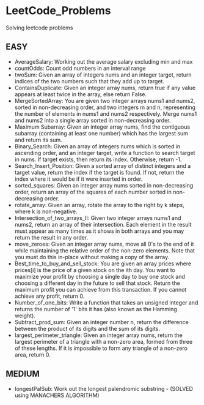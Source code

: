 # LeetCode_Problems
Solving leetcode problems
## EASY
* AverageSalary: Working out the average salary excluding min and max
* countOdds: Count odd numbers in an interval range
* twoSum: Given an array of integers nums and an integer target, return indices of the two numbers such that they add up to target.
* ContainsDuplicate: Given an integer array nums, return true if any value appears at least twice in the array, else return False.
* MergeSortedArray: You are given two integer arrays nums1 and nums2, sorted in non-decreasing order, and two integers m and n, representing the number of elements in nums1 and nums2 respectively. Merge nums1 and nums2 into a single array sorted in non-decreasing order.
* Maximum Subarray: Given an integer array nums, find the contiguous subarray (containing at least one number) which has the largest sum and return its sum.
* Binary_Search: Given an array of integers nums which is sorted in ascending order, and an integer target, write a function to search target in nums. If target exists, then return its index. Otherwise, return -1.
* Search_Insert_Position: Given a sorted array of distinct integers and a target value, return the index if the target is found. If not, return the index where it would be if it were inserted in order.
* sorted_squares: Given an integer array nums sorted in non-decreasing order, return an array of the squares of each number sorted in non-decreasing order.
* rotate_array: Given an array, rotate the array to the right by k steps, where k is non-negative.
* Intersection_of_two_arrays_II: Given two integer arrays nums1 and nums2, return an array of their intersection. Each element in the result must appear as many times as it shows in both arrays and you may return the result in any order.
* move_zeroes: Given an integer array nums, move all 0's to the end of it while maintaining the relative order of the non-zero elements.
Note that you must do this in-place without making a copy of the array.
* Best_time_to_buy_and_sell_stock: You are given an array prices where prices[i] is the price of a given stock on the ith day.
You want to maximize your profit by choosing a single day to buy one stock and choosing a different day in the future to sell that stock.
Return the maximum profit you can achieve from this transaction. If you cannot achieve any profit, return 0.
* Number_of_one_bits: Write a function that takes an unsigned integer and returns the number of '1' bits it has (also known as the Hamming weight).
* Subtract_prod_sum: Given an integer number n, return the difference between the product of its digits and the sum of its digits.
* largest_perimeter_triangle: Given an integer array nums, return the largest perimeter of a triangle with a non-zero area, formed from three of these lengths. If it is impossible to form any triangle of a non-zero area, return 0.
## MEDIUM
* longestPalSub: Work out the longest palendromic substring - (SOLVED using MANACHERS ALGORITHM)
